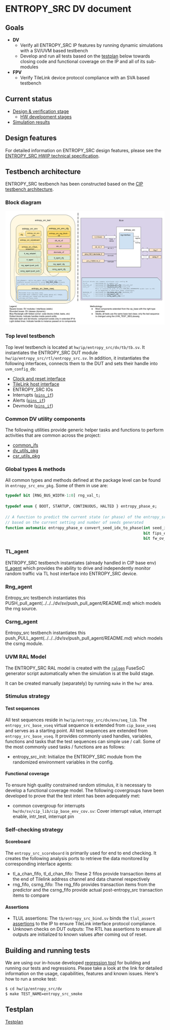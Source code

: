 # ENTROPY_SRC DV document

## Goals
* **DV**
  * Verify all ENTROPY_SRC IP features by running dynamic simulations with a SV/UVM based testbench
  * Develop and run all tests based on the [testplan](#testplan) below towards closing code and functional coverage on the IP and all of its sub-modules
* **FPV**
  * Verify TileLink device protocol compliance with an SVA based testbench

## Current status
* [Design & verification stage](../../../README.md)
  * [HW development stages](../../../../doc/project_governance/development_stages.md)
* [Simulation results](https://reports.opentitan.org/hw/ip/entropy_src/dv/latest/report.html)

## Design features
For detailed information on ENTROPY_SRC design features, please see the [ENTROPY_SRC HWIP technical specification](../README.md).

## Testbench architecture
ENTROPY_SRC testbench has been constructed based on the [CIP testbench architecture](../../../dv/sv/cip_lib/README.md).

### Block diagram
![Block diagram](./doc/entropy_src_tb.svg)

### Top level testbench
Top level testbench is located at `hw/ip/entropy_src/dv/tb/tb.sv`. It instantiates the ENTROPY_SRC DUT module `hw/ip/entropy_src/rtl/entropy_src.sv`.
In addition, it instantiates the following interfaces, connects them to the DUT and sets their handle into `uvm_config_db`:
* [Clock and reset interface](../../../dv/sv/common_ifs/README.md)
* [TileLink host interface](../../../dv/sv/tl_agent/README.md)
* ENTROPY_SRC IOs
* Interrupts ([`pins_if`](../../../dv/sv/common_ifs/README.md))
* Alerts ([`pins_if`](../../../dv/sv/common_ifs/README.md))
* Devmode ([`pins_if`](../../../dv/sv/common_ifs/README.md))

### Common DV utility components
The following utilities provide generic helper tasks and functions to perform activities that are common across the project:
* [common_ifs](../../../dv/sv/common_ifs/README.md)
* [dv_utils_pkg](../../../dv/sv/dv_utils/README.md)
* [csr_utils_pkg](../../../dv/sv/csr_utils/README.md)

<!--### Compile-time configurations
TODO-->

### Global types & methods
All common types and methods defined at the package level can be found in
`entropy_src_env_pkg`. Some of them in use are:
```systemverilog
typedef bit [RNG_BUS_WIDTH-1:0] rng_val_t;

typedef enum { BOOT, STARTUP, CONTINUOUS, HALTED } entropy_phase_e;

// A function to predict the current state (or phase) of the entropy_src DUT
// based on the current setting and number of seeds generated
function automatic entropy_phase_e convert_seed_idx_to_phase(int seed_idx,
                                                             bit fips_enable,
                                                             bit fw_ov_insert);
```

### TL_agent
ENTROPY_SRC testbench instantiates (already handled in CIP base env) [tl_agent](../../../dv/sv/tl_agent/README.md)
which provides the ability to drive and independently monitor random traffic via
TL host interface into ENTROPY_SRC device.

###  Rng_agent
Entropy_src testbench instantiates this PUSH_pull_agent(../../../dv/sv/push_pull_agent/README.md) which models the rng source.

###  Csrng_agent
Entropy_src testbench instantiates this push_PULL_agent(../../../dv/sv/push_pull_agent/README.md) which models the csrng module.

### UVM RAL Model
The ENTROPY_SRC RAL model is created with the [`ralgen`](../../../dv/tools/ralgen/README.md) FuseSoC generator script automatically when the simulation is at the build stage.

It can be created manually (separately) by running `make` in the `hw/` area.

### Stimulus strategy
#### Test sequences
All test sequences reside in `hw/ip/entropy_src/dv/env/seq_lib`.
The `entropy_src_base_vseq` virtual sequence is extended from `cip_base_vseq` and serves as a starting point.
All test sequences are extended from `entropy_src_base_vseq`.
It provides commonly used handles, variables, functions and tasks that the test sequences can simple use / call.
Some of the most commonly used tasks / functions are as follows:
* entropy_src_init:     Initialize the ENTROPY_SRC module from the randomized environment variables in the config.

#### Functional coverage
To ensure high quality constrained random stimulus, it is necessary to develop a functional coverage model.
The following covergroups have been developed to prove that the test intent has been adequately met:
* common covergroup for interrupts `hw/dv/sv/cip_lib/cip_base_env_cov.sv`: Cover interrupt value, interrupt enable, intr_test, interrupt pin

### Self-checking strategy
#### Scoreboard
The `entropy_src_scoreboard` is primarily used for end to end checking.
It creates the following analysis ports to retrieve the data monitored by corresponding interface agents:
* tl_a_chan_fifo, tl_d_chan_fifo:  These 2 fifos provide transaction items at the end of Tilelink address channel and data channel respectively
* rng_fifo, csrng_fifo:   The rng_fifo provides transaction items from the predictor and the csrng_fifo provide actual post-entropy_src transaction items to compare

#### Assertions
* TLUL assertions: The `tb/entropy_src_bind.sv` binds the `tlul_assert` [assertions](../../tlul/doc/TlulProtocolChecker.md) to the IP to ensure TileLink interface protocol compliance.
* Unknown checks on DUT outputs: The RTL has assertions to ensure all outputs are initialized to known values after coming out of reset.

## Building and running tests
We are using our in-house developed [regression tool](../../../../util/dvsim/README.md) for building and running our tests and regressions.
Please take a look at the link for detailed information on the usage, capabilities, features and known issues.
Here's how to run a smoke test:
```console
$ cd hw/ip/entropy_src/dv
$ make TEST_NAME=entropy_src_smoke
```

## Testplan
[Testplan](../data/entropy_src_testplan.hjson)
